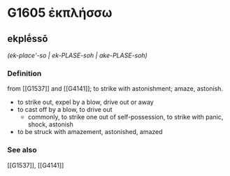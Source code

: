 # G1605 ἐκπλήσσω

## ekplḗssō

_(ek-place'-so | ek-PLASE-soh | ake-PLASE-soh)_

### Definition

from [[G1537]] and [[G4141]]; to strike with astonishment; amaze, astonish.

- to strike out, expel by a blow, drive out or away
- to cast off by a blow, to drive out
  - commonly, to strike one out of self-possession, to strike with panic, shock, astonish
- to be struck with amazement, astonished, amazed

### See also

[[G1537]], [[G4141]]

